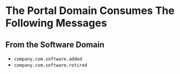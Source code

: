 # The Portal Domain Consumes The Following Messages

## From the Software Domain

- `company.com.software.added`
- `company.com.software.retired`